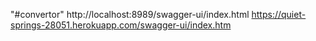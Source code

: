 "#convertor"
http://localhost:8989/swagger-ui/index.html
https://quiet-springs-28051.herokuapp.com/swagger-ui/index.htm